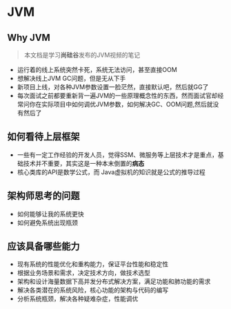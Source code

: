 # JVM

## Why JVM

> 本文档是学习**尚硅谷**发布的JVM视频的笔记

- 运行着的线上系统突然卡死，系统无法访问，甚至直接OOM
- 想解决线上JVM GC问题，但是无从下手
- 新项目上线，对各种JVM参数设置一脸茫然，直接默认吧，然后就GG了
- 每次面试之前都要重新背一遍JVM的一些原理概念性的东西，然而面试官却经常问你在实际项目中如何调优JVM参数，如何解决GC、OOM问题,然后就没有然后了





## 如何看待上层框架

- 一些有一定工作经验的开发人员，觉得SSM、微服务等上层技术才是重点，基础技术并不重要，其实这是一种本末倒置的**病态**
- 核心类库的API是数学公式，而 Java虚拟机的知识就是公式的推导过程



## 架构师思考的问题

- 如何能够让我的系统更快
- 如何避免系统出现瓶颈

## 应该具备哪些能力

- 现有系统的性能优化和重构能力，保证平台性能和稳定性
- 根据业务场景和需求，决定技术方向，做技术选型
- 架构和设计海量数据下高并发分布式解决方案，满足功能和肺功能的需求
- 解决各类潜在的系统风险，核心功能的架构与代码的编写
- 分析系统瓶颈，解决各种疑难杂症，性能调优





